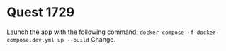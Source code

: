 # Quest 1729

Launch the app with the following command: `docker-compose -f docker-compose.dev.yml up --build`
Change.